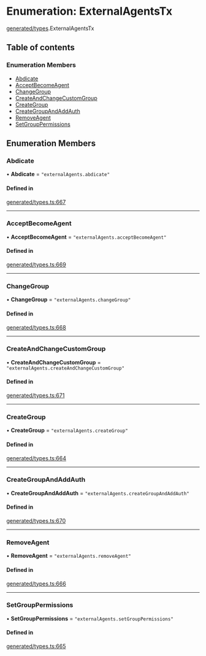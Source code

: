 # Enumeration: ExternalAgentsTx

[generated/types](../wiki/generated.types).ExternalAgentsTx

## Table of contents

### Enumeration Members

- [Abdicate](../wiki/generated.types.ExternalAgentsTx#abdicate)
- [AcceptBecomeAgent](../wiki/generated.types.ExternalAgentsTx#acceptbecomeagent)
- [ChangeGroup](../wiki/generated.types.ExternalAgentsTx#changegroup)
- [CreateAndChangeCustomGroup](../wiki/generated.types.ExternalAgentsTx#createandchangecustomgroup)
- [CreateGroup](../wiki/generated.types.ExternalAgentsTx#creategroup)
- [CreateGroupAndAddAuth](../wiki/generated.types.ExternalAgentsTx#creategroupandaddauth)
- [RemoveAgent](../wiki/generated.types.ExternalAgentsTx#removeagent)
- [SetGroupPermissions](../wiki/generated.types.ExternalAgentsTx#setgrouppermissions)

## Enumeration Members

### Abdicate

• **Abdicate** = ``"externalAgents.abdicate"``

#### Defined in

[generated/types.ts:667](https://github.com/PolymeshAssociation/polymesh-sdk/blob/339b7503/src/generated/types.ts#L667)

___

### AcceptBecomeAgent

• **AcceptBecomeAgent** = ``"externalAgents.acceptBecomeAgent"``

#### Defined in

[generated/types.ts:669](https://github.com/PolymeshAssociation/polymesh-sdk/blob/339b7503/src/generated/types.ts#L669)

___

### ChangeGroup

• **ChangeGroup** = ``"externalAgents.changeGroup"``

#### Defined in

[generated/types.ts:668](https://github.com/PolymeshAssociation/polymesh-sdk/blob/339b7503/src/generated/types.ts#L668)

___

### CreateAndChangeCustomGroup

• **CreateAndChangeCustomGroup** = ``"externalAgents.createAndChangeCustomGroup"``

#### Defined in

[generated/types.ts:671](https://github.com/PolymeshAssociation/polymesh-sdk/blob/339b7503/src/generated/types.ts#L671)

___

### CreateGroup

• **CreateGroup** = ``"externalAgents.createGroup"``

#### Defined in

[generated/types.ts:664](https://github.com/PolymeshAssociation/polymesh-sdk/blob/339b7503/src/generated/types.ts#L664)

___

### CreateGroupAndAddAuth

• **CreateGroupAndAddAuth** = ``"externalAgents.createGroupAndAddAuth"``

#### Defined in

[generated/types.ts:670](https://github.com/PolymeshAssociation/polymesh-sdk/blob/339b7503/src/generated/types.ts#L670)

___

### RemoveAgent

• **RemoveAgent** = ``"externalAgents.removeAgent"``

#### Defined in

[generated/types.ts:666](https://github.com/PolymeshAssociation/polymesh-sdk/blob/339b7503/src/generated/types.ts#L666)

___

### SetGroupPermissions

• **SetGroupPermissions** = ``"externalAgents.setGroupPermissions"``

#### Defined in

[generated/types.ts:665](https://github.com/PolymeshAssociation/polymesh-sdk/blob/339b7503/src/generated/types.ts#L665)
